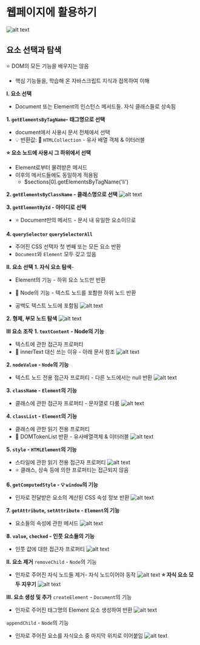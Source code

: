 # 웹페이지에 활용하기
![alt text](image-1.png)
## 요소 선택과 탐색
⭐ DOM의 모든 기능을 배우지는 않음
- 핵심 기능들을, 학습해 온 자바스크립트 지식과 접목하여 이해 

**I. 요소 선택**
- Document 또는 Element의 인스턴스 메서드들. 자식 클래스들로 상속됨 

**1. `getElementsByTagName`- 태그명으로 선택**
- document에서 사용시 문서 전체에서 선택
- 💡 반환값: 🔗 `HTMLCollection` - 유사 배열 객체 & 이터러블

**⭐ 요소 노드에 사용시 그 하위에서 선택**
- Element로부터 물려받은 메서드
- 이후의 메서드들에도 동일하게 적용됨
  - $sections[0].getElementsByTagName('li')

**2. `getElementsByClassName` - 클래스명으로 선택**
![alt text](image.png)


**3. `getElementById` - 아이디로 선택**
- ⭐ Document만의 메서드 - 문서 내 유일한 요소이므로

**4. `querySelector` `querySelectorAll`**
- 주어진 CSS 선택자 첫 번째 또는 모든 요소 반환
- `Document`와 `Element` 모두 갖고 있음

**II. 요소 선택**
**1. 자식 요소 탐색**- 
- Element의 기능 - 하위 요소 노드만 반환

- 🔗 Node의 기능 - 텍스트 노드를 포함한 하위 노드 반환
- 공백도 텍스트 노드에 포함됨
![alt text](image-2.png)

**2. 형제, 부모 노드 탐색**
![alt text](image-3.png)

**III 요소 조작**
**1. `textContent` - Node의 기능**
- 텍스트에 관한 접근자 프로퍼티
- 🔗 innerText 대신 쓰는 이유 - 아래 문서 참조
![alt text](image-4.png)

**2. `nodeValue` - `Node`의 기능**
- 텍스트 노드 전용 접근자 프로퍼티 - 다른 노드에서는 null 반환
![alt text](image-5.png)

**3. `className` - `Element`의 기능**
- 클래스에 관한 접근자 프로퍼티 - 문자열로 다룸 
![alt text](image-6.png)

**4. `classList` - `Element`의 기능**
- 클래스에 관한 읽기 전용 프로퍼티
- 🔗 DOMTokenList 반환 - 유사배열객체 & 이터러블
![alt text](image-7.png)

**5. `style` - `HTMLElement`의 기능**
- 스타일에 관한 읽기 전용 접근자 프로퍼티 
![alt text](image-8.png)
- ⭐ 클래스, 상속 등에 의한 프로퍼티는 접근되지 않음

**6. `getComputedStyle` - 💡 `window`의 기능**
- 인자로 전달받은 요소의 계산된 CSS 속성 정보 반환 
![alt text](image-9.png)

**7. `getAttribute`, `setAttribute` - `Element`의 기능**
- 요소들의 속성에 관한 메서드 
![alt text](image-10.png)

**8. `value`, `checked` - 인풋 요소들의 기능**
- 인풋 값에 대한 접근자 프로퍼티
![alt text](image-11.png)

**II. 요소 제거**
`removeChild` - `Node`의 기능
- 인자로 주어진 자식 노드들 제거- 자식 노드이어야 동작
![alt text](image-12.png)
**⭐ 자식 요소 모두 지우기**
![alt text](image-13.png)

**III. 요소 생성 및 추가**
`createElement` - `Document`의 기능
- 인자로 주어진 태그명의 Element 요소 생성하여 반환
![alt text](image-14.png)

`appendChild` - `Node`의 기능
- 인자로 주어진 요소를 자식요소 중 마지막 위치로 이어붙임
![alt text](image-15.png)

